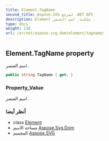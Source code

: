 ```yaml
---
title: Element.TagName
second_title: Aspose.SVG لمرجع .NET API
description: Element ملكية. اسم العنصر .
type: docs
weight: 210
url: /ar/net/aspose.svg.dom/element/tagname/
---
```

## Element.TagName property

اسم العنصر .

```csharp
public string TagName { get; }
```

### Property_Value

اسم العنصر .

### أنظر أيضا

* class [Element](../)
* مساحة الاسم [Aspose.Svg.Dom](../../element/)
* المجسم [Aspose.SVG](../../../)


